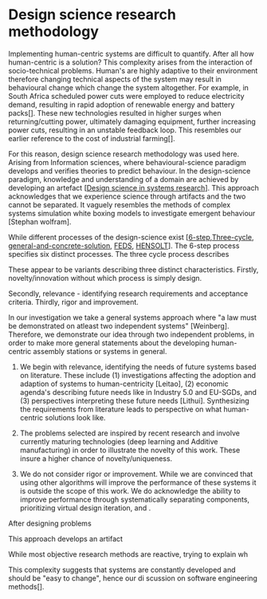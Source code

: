 # Design science research methodology

Implementing human-centric systems are difficult to quantify. After all how human-centric is a solution? This complexity arises from the interaction of socio-technical problems. Human's are highly adaptive to their environment therefore changing technical aspects of the system may result in behavioural change which change the system altogether. For example, in South Africa scheduled power cuts were employed to reduce electricity demand, resulting in rapid adoption of renewable energy and battery packs[]. These new technologies resulted in higher surges when returning/cutting power, ultimately damaging equipment, further increasing power cuts, resulting in an unstable feedback loop. This resembles our earlier reference to the cost of industrial farming[].



For this reason, design science research methodology was used here. Arising from Information sciences, where behavioural-science paradigm develops and verifies theories to predict behaviour. In the design-science paradigm, knowledge and understanding of a domain are achieved by developing an artefact [[Design science in systems research](https://dl.acm.org/doi/10.5555/2017212.2017217)]. This approach acknowledges that we experience science through artifacts and the two cannot be separated. It vaguely resembles the methods of complex systems simulation white boxing models to investigate emergent behaviour [Stephan wolfram].

While different processes of the design-science exist [[6-step](https://doi.org/10.2753/MIS0742-1222240302),[Three-cycle](https://aisel.aisnet.org/cgi/viewcontent.cgi?article=1017&context=sjis), [general-and-concrete-solution](https://doi.org/10.1057/ejis.2013.35), [FEDS](https://doi.org/10.1057/ejis.2014.36), [HENSOLT](https://doi.org/10.7166/30-4-2191)]. The 6-step process specifies six distinct processes. The three cycle process describes

These appear to be variants describing three distinct characteristics. Firstly, novelty/innovation without which process is simply design. 

Secondly,  relevance - identifying research requirements and acceptance criteria. Thirdly, rigor and improvement.

In our investigation we take a general systems approach where "a law must be demonstrated on atleast two independent systems" [Weinberg]. Therefore, we demonstrate our idea through two independent problems, in order to make more general statements about the developing human-centric assembly stations or systems in general.

1. We begin with relevance, identifying the needs of future systems based on literature. These include (1) investigations affecting the adoption and adaption of systems to human-centricity [Leitao], (2) economic agenda's describing future needs like in Industry 5.0 and EU-SGDs, and (3) perspectives interpreting these future needs [Lithui]. Synthesizing the requirements from literature leads to perspective on what human-centric solutions look like.

2. The problems selected are inspired by recent research and involve currently maturing technologies (deep learning and Additive manufacturing) in order to illustrate the novelty of this work. These insure a higher chance of novelty/uniqueness.  
3. We do not consider rigor or improvement. While we are convinced that using other algorithms will improve the performance of these systems it is outside the scope of this work. We do acknowledge the ability to improve performance through systematically separating components, prioritizing virtual design iteration, and .

After designing problems 

This approach develops an artifact 

While most objective research methods are reactive, trying to explain wh

This complexity suggests that systems are constantly developed and should be "easy to change", hence our di scussion on software engineering methods[]. 